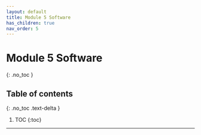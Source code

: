 ```yaml
---
layout: default
title: Module 5 Software
has_children: true
nav_order: 5
---
```


# Module 5 Software
{: .no_toc }

## Table of contents
{: .no_toc .text-delta }

1. TOC
{:toc}

---

